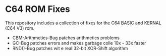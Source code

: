 # C64 ROM Fixes
This repository includes a collection of fixes for the C64 BASIC and KERNAL (C64 V3) rom.
 - CBM-Arithmetics-Bug patches arithmetics problems
 - GC-Bug patches errors and makes garbage colle 10x - 33x faster
 - RND()-Bug patches wit e real 32-bit XOR-Shift algorithm

